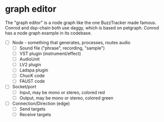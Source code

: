 # graph editor

The "graph editor" is a node graph like the one BuzzTracker made famous. Conrod and dsp-chain both use daggy, which is based on petgraph. Conrod has a node graph example in its codebase.

- [ ] Node - something that generates, processes, routes audio
    - [ ] Sound file ("phrase", recording, "sample")
    - [ ] VST plugin (instrument/effect)
    - [ ] AudioUnit
    - [ ] LV2 plugin
    - [ ] Ladspa plugin
    - [ ] ChucK code
    - [ ] FAUST code
- [ ] Socket/port
    - [ ] Input, may be mono or stereo, colored red
    - [ ] Output, may be mono or stereo, colored green
- [ ] Connection/Direction (edge)
    - [ ] Send targets
    - [ ] Receive targets
